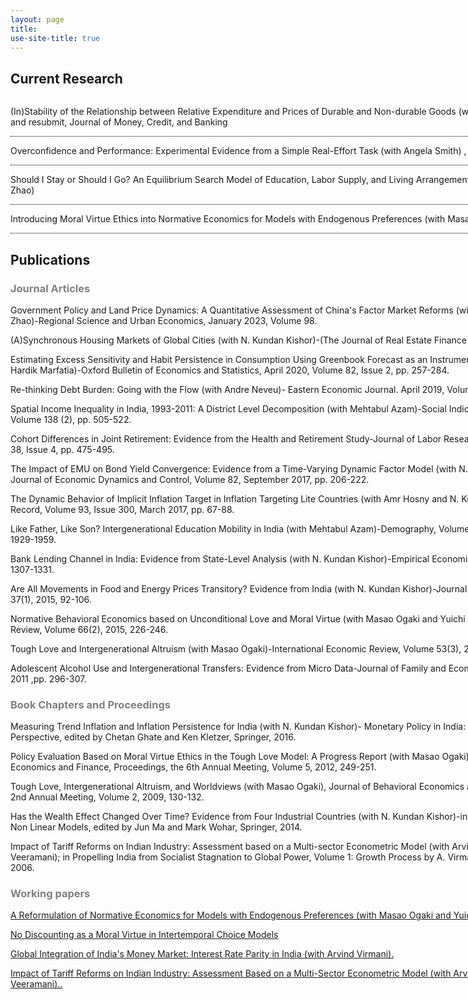 ```yaml
---
layout: page
title:
use-site-title: true
---
```


<style>

div.content { width: 940px }

.show-text {
  position: relative;
  display: inline-block;
  border-bottom: 1px dotted black;
  width: 940px;
}

.show-text .hidden-text {
  visibility: hidden;
  width: 800px;
  background-color: #fff;
  color: black;
  font-size: 11pt;
  text-align: left;
  box-sizing: border-box;
  border: solid;
  border-radius: 6px;
  padding: 10px;
  
  /* Position the tooltip */
  position: absolute;
  z-index: 1;
  top: 70%;
  left:10%;
  margin-left: -60px;
}

.show-text:hover .hidden-text {
  visibility: visible;
}
}

</style>

 <h2>Current Research</h2>
 
<div class="show-text">  <p>(In)Stability of the Relationship between Relative Expenditure and Prices of Durable and Non-durable Goods (with N. Kundan Kishor), revise and resubmit, Journal of Money, Credit, and Banking</p>
<span class="hidden-text"> <span style="background-color:lightgrey"><b> Abstract</b> </span> <br> Using an intertertemporal consumption model with non-separable preferences for nondurable and durable goods,
  we find evidence for a break in the intratemporal elas- ticity of substitution, the parameter capturing the long run equilibrium relationship between the two goods and their relative prices. During the
  period from 1959 to 1981, nondurable and durable goods were gross substitutes, with an estimated substitution elasticity greater than one. In contrast, in the post-1981 period this elasticity is less
  than one implying complementarity in the consumption of these two goods. This shift in the long run equilibrium relationship between the two goods also impacts adjustment dynamics. Although durable goods continue
  to dominate the error correction process, the size of adjustment is much smaller in the post-1981 period. Additionally, we find that the cyclical component of the durable goods consumption has also become more
  persistent over time. Our findings imply that a shock to durable goods spending, such as the COVID19 shock, would
  be more persistent due to a much slower adjustment towards equilibrium.</span>
</div>

<div class="show-text">	
  <p>Overconfidence and Performance: Experimental Evidence from a Simple Real-Effort Task (with Angela Smith) , under review</p>
  <span class="hidden-text"> <span style="background-color:lightgrey"><b> Abstract</b> </span> <br> Using a simple real-effort counting task and frequency-based forecast
elicitation, we document significant absolute and relative overconfidence
for a diverse subject pool. Consistent with the Dunning-Kruger effect,
an inverse relationship exists between task performance and overconfidence
such that low (high) performing individuals exhibit significantly
more (less) overconfidence. This relationship holds for absolute overconfidence
even after accounting for better-than-average effect and regression-to-the
mean and can potentially explain the lack of absolute overconfidence
reported in some economic studies. Further, we find negligible correlation
between our task-based measures and survey-based overconfidence measures
commonly used in psychology studies, indicating these two methodologies
may capture different behavioral phenomena. </span>
  </div>

<div class="show-text">	
  <p>  Should I Stay or Should I Go? An Equilibrium Search Model of Education, Labor Supply, and Living Arrangement Choices (with Min Qiang Zhao)</p>
 <span class="hidden-text"> <span style="background-color:lightgrey"><b> Abstract</b> </span> <br> Millennials are much more likely to be living with their parents when compared to Generation X
  and Baby Boomers. We propose an equilibrium search model where individuals make choices about education, labor supply, marriage, and living arrangement at different stages in their life. We calibrate our model to match key data moments for young adults in each of the three generations. Using our calibrated model we quantify the importance differences in economic conditions and preferences in accounting for the rising cohort trend in the proportion of young adults living with parents in the U.S. We find that rent-wage ratio, marriage probability, and utility gains from living with parents are all important drivers of generational differences in the propensity to live with parents. Economic turbulence, on the other hand, is not quantitatively important in explaining the cohort trend. We also find substantial heterogeneity in the relative importance of these factors across groups identified by education and employment status. </span>
  </div>


  <div class="show-text">	
  <p>  Introducing Moral Virtue Ethics into Normative Economics for Models with Endogenous Preferences (with Masao Ogaki)</p>
 <span class="hidden-text"> <span style="background-color:lightgrey"><b> Abstract</b> </span> <br>  An important role of normative economics is to provide an analytical framework to evaluate social states. Such an evaluation is based on value judgments derived from moral views of the members of the society. There exist three major approaches in normative ethics, which formalize many people's moral views. These are consequentialism that focuses on consequences of actions; deontology that focuses on moral duties, and virtue ethics has two important aspects: acquiring virtues and human flourishing that can be achieved by using virtues and abilities. Among these, formal analytical frameworks have been developed for important aspects of consequentialism, deontology, and the flourishing aspect of virtue ethics. However, normative economics does not have a formal analytical framework for the learning aspect of virtue ethics. In this paper we develop such a framework for models with endogenous preferences. We apply this framework to a rational addiction model and an intergenerational altruism model. We find that introduction of virtue ethics can lead to very different policy recommendations than those based solely on welfarism where emphasis is on maximizing social welfare functions. Importantly, in contrast to the commonly held view, we find that incorporating virtue ethics into normative economic analysis may not always lead to greater government interventions.
 </span>
  </div>


 
 <h2>Publications</h2>


<div class="content">

 <h3 style="color: grey;"> Journal Articles </h3>
 
 <p> Government Policy and Land Price Dynamics: A Quantitative Assessment of China's Factor Market Reforms (with Mouhua Liao and Min Qiang Zhao)-Regional Science and Urban Economics, January 2023, Volume 98.</p>
 
  <p> (A)Synchronous Housing Markets of Global Cities (with N. Kundan Kishor)-(The Journal of Real Estate Finance and Economics, April 2022. </p>

  <p> Estimating Excess Sensitivity and Habit Persistence in Consumption Using Greenbook Forecast as an Instrument (N. Kundan Kishor and Hardik Marfatia)-Oxford Bulletin of Economics and Statistics, April 2020, Volume 82, Issue 2, pp. 257-284.</p>

<p> Re-thinking Debt Burden: Going with the Flow (with Andre Neveu)- Eastern Economic Journal. April 2019, Volume 45, Issue 2, pp. 179-203 .</p>

<p> Spatial Income Inequality in India, 1993-2011: A District Level Decomposition (with Mehtabul Azam)-Social Indicators Research, July 2018, Volume 138 (2), pp. 505-522.	</p>
	  
<p> Cohort Differences in Joint Retirement: Evidence from the Health and Retirement Study-Journal of Labor Research, December 2017, Volume 38, Issue 4, pp. 475-495. </p>


<p> The Impact of EMU on Bond Yield Convergence: Evidence from a Time-Varying Dynamic Factor Model (with N. Kundan Kishor and Jun Ma)- Journal of Economic Dynamics and Control, Volume 82, September 2017, pp. 206-222.</p>

<p> The Dynamic Behavior of Implicit Inflation Target in Inflation Targeting Lite Countries (with Amr Hosny and N. Kundan Kishor)- Economic Record, Volume 93, Issue 300, March 2017, pp. 67-88. </p>


  <p> Like Father, Like Son? Intergenerational Education Mobility in India (with Mehtabul Azam)-Demography, Volume 52 (6), December 2015, pp. 1929-1959. </p>

  <p> Bank Lending Channel in India: Evidence from State-Level Analysis (with N. Kundan Kishor)-Empirical Economics, Volume 45(3), 2013, pp. 1307-1331.</p>

   <p>   Are All Movements in Food and Energy Prices Transitory? Evidence from India (with N. Kundan Kishor)-Journal of Policy Modeling, Volume 37(1), 2015, 92-106.  </p>

 <p>  Normative Behavioral Economics based on Unconditional Love and Moral Virtue (with Masao Ogaki and Yuichi Yaguchi)-Japanese Economic Review, Volume 66(2), 2015, 226-246.	   </p>

 

  <p> Tough Love and Intergenerational Altruism (with Masao Ogaki)-International Economic Review, Volume 53(3),  2012, pp. 791-814. </p>

  <p> Adolescent Alcohol Use and Intergenerational Transfers: Evidence from Micro Data-Journal of Family and Economic Issues, Volume 32(2), 2011 ,pp.  296-307.</p>
  
  
<h3 style="color: grey;"> Book Chapters and Proceedings </h3>

<p> Measuring Trend Inflation and Inflation Persistence for India (with N. Kundan Kishor)- Monetary Policy in India: A Modern Macroeconomic Perspective, edited by Chetan Ghate and Ken Kletzer, Springer, 2016.</p>

<p> Policy Evaluation Based on Moral Virtue Ethics in the Tough Love Model: A Progress Report (with Masao Ogaki), Journal of Behavioral Economics and Finance, Proceedings, the 6th Annual Meeting, Volume 5, 2012, 249-251.  </p>

<p> Tough Love, Intergenerational Altruism, and Worldviews (with Masao Ogaki), Journal of Behavioral Economics and Finance, Proceedings, the 2nd Annual Meeting, Volume 2, 2009, 130-132. </p>

<p>  Has the Wealth Effect Changed Over Time? Evidence from Four Industrial Countries (with N. Kundan Kishor)-in Recent Advances in Estimating Non Linear Models, edited by Jun Ma and Mark Wohar, Springer, 2014.	   </p>


<p> Impact of Tariff Reforms on Indian Industry: Assessment based on a Multi-sector Econometric Model (with Arvind Virmani, B. N. Goldar, and C Veeramani); in Propelling India from Socialist Stagnation to Global Power, Volume 1: Growth Process by A. Virmani, Acdademic Foundation, 2006. </p>


<h3 style="color: grey;"> Working papers </h3>

 <p> <a href="http://www.imes.boj.or.jp/research/papers/english/14-E-02.pdf" target="_blank">A Reformulation of Normative Economics for Models with Endogenous Preferences (with Masao Ogaki and Yuichi Yaguchi).</a></p>

 <p> <a href="http://ies.keio.ac.jp/data/pdf/en/2014-003.pdf" target="_blank">No Discounting as a Moral Virtue in Intertemporal Choice Models</a></p>
<p> <a href="http://www.icrier.org/pdf/wp164.pdf" target="_blank">Global Integration of India's Money Market: Interest Rate Parity in India (with Arvind Virmani). </a></p>
<p> <a href="http://www.icrier.org/pdf/wp135.pdf" target="_blank">Impact of Tariff Reforms on Indian Industry: Assessment Based on a Multi-Sector Econometric Model (with Arvind Virmani, B. N. Goldar, and C Veeramani).. </a></p>


</div>